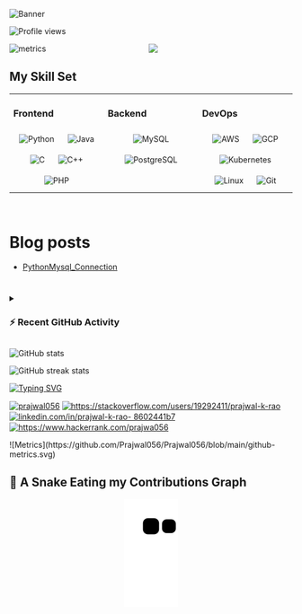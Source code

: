![Banner](https://github.com/Prajwal056/Readme/blob/main/banner.png) <!-- create banner -->

<!-- DevCard-->
![Profile views](https://gpvc.arturio.dev/prajwal056)
<div align="center">
  <a href="https://app.daily.dev/prajwal056" target="_blank">
    <img
      width="256"
      align="right"
      src="https://api.daily.dev/devcards/e598dc4e16894908b8b02306126661b3.png?r=akc"
    />
  </a>
</div>

![metrics](https://metrics.lecoq.io/prajwal056) 


## My Skill Set  
<table><tr><td valign="top" width="33%">



### Frontend  
<div align="center">  
<img style="margin: 10px" src="https://profilinator.rishav.dev/skills-assets/python-original.svg" alt="Python" height="50" />  
<img style="margin: 10px" src="https://profilinator.rishav.dev/skills-assets/java-original-wordmark.svg" alt="Java" height="50" />  
<img style="margin: 10px" src="https://profilinator.rishav.dev/skills-assets/c-original.svg" alt="C" height="50" />  
<img style="margin: 10px" src="https://profilinator.rishav.dev/skills-assets/cplusplus-original.svg" alt="C++" height="50" />  
<img style="margin: 10px" src="https://profilinator.rishav.dev/skills-assets/php-original.svg" alt="PHP" height="50" />  
</div>

</td><td valign="top" width="33%">



### Backend  
<div align="center">  
<img style="margin: 10px" src="https://profilinator.rishav.dev/skills-assets/mysql-original-wordmark.svg" alt="MySQL" height="50" />  
<img style="margin: 10px" src="https://profilinator.rishav.dev/skills-assets/postgresql-original-wordmark.svg" alt="PostgreSQL" height="50" />  
</div>

</td><td valign="top" width="33%">

### DevOps  
<div align="center">  
<img style="margin: 10px" src="https://profilinator.rishav.dev/skills-assets/amazonwebservices-original-wordmark.svg" alt="AWS" height="50" />  
<img style="margin: 10px" src="https://profilinator.rishav.dev/skills-assets/google_cloud-icon.svg" alt="GCP" height="50" />  
<img style="margin: 10px" src="https://profilinator.rishav.dev/skills-assets/kubernetes-icon.svg" alt="Kubernetes" height="50" />  
<img style="margin: 10px" src="https://profilinator.rishav.dev/skills-assets/linux-original.svg" alt="Linux" height="50" />  
<img style="margin: 10px" src="https://profilinator.rishav.dev/skills-assets/git-scm-icon.svg" alt="Git" height="50" />  
</div>

</td></tr></table>  

<br/>  





# Blog posts
<!-- BLOG-POST-LIST:START -->
- [PythonMysql_Connection](https://dev.to/prajwal056/pythonmysqlconnection-1441)
<!-- BLOG-POST-LIST:END -->
# 



<details><summary><h3>⚡ Recent GitHub Activity</h3></summary>
----
<a href="https://github.com/7oSkaaa"><img alt="Prajwal's Activity Graph" src="https://activity-graph.herokuapp.com/graph?username=Prajwal056&custom_title=Prajwal's%20Contribution%20Graph&theme=react-dark" /></a>
 
</details>





![GitHub stats](https://github-readme-stats.vercel.app/api?username=prajwal056&show_icons=true)  

![GitHub streak stats](https://github-readme-streak-stats.herokuapp.com/?user=prajwal056)  

<!-- Connect With ME-->
[![Typing SVG](https://readme-typing-svg.herokuapp.com?font=calibre&size=24&color=F7F6E3&lines=%F0%9F%93%A3+Connect+With+Me)](https://git.io/typing-svg)
<p align="left">
 <a href="https://dev.to/prajwal056" target="blank"><img align="center" src="https://raw.githubusercontent.com/rahuldkjain/github-profile-readme-generator/master/src/images/icons/Social/devto.svg" alt="prajwal056" height="30" width="40" /></a>
<a href="https://stackoverflow.com/users/19292411/prajwal-k-rao" target="blank"><img align="center" src="https://raw.githubusercontent.com/rahuldkjain/github-profile-readme-generator/master/src/images/icons/Social/stack-overflow.svg" alt="https://stackoverflow.com/users/19292411/prajwal-k-rao" height="30" width="40" /></a>
<a href="https://www.linkedin.com/in/prajwal-k-rao-8602441b7/" target="blank"><img align="center" src="https://raw.githubusercontent.com/rahuldkjain/github-profile-readme-generator/master/src/images/icons/Social/linked-in-alt.svg" alt="linkedin.com/in/prajwal-k-rao- 8602441b7" height="30" width="40" /></a>
<a href="https://www.hackerrank.com/prajwa056" target="blank"><img align="center" src="https://raw.githubusercontent.com/rahuldkjain/github-profile-readme-generator/master/src/images/icons/Social/hackerrank.svg" alt="https://www.hackerrank.com/prajwa056" height="30" width="40" /></a>
 </p>
<!-- -->
![Metrics](https://github.com/Prajwal056/Prajwal056/blob/main/github-metrics.svg)

## 🐍 A Snake Eating my Contributions Graph
	
<p align = "center">
	<img src = "https://github.com/Prajwal056/Prajwal056/blob/output/github-contribution-grid-snake.svg" alt = "Snake Game"/>
</p>
